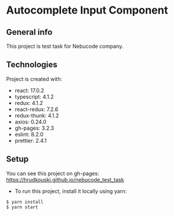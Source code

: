 # Autocomplete Input Component
## General info
This project is test task for Nebucode company.
## Technologies
Project is created with:
* react: 17.0.2
* typescript: 4.1.2
* redux: 4.1.2
* react-redux: 7.2.6
* redux-thunk: 4.1.2
* axios: 0.24.0
* gh-pages: 3.2.3
* eslint: 8.2.0
* prettier: 2.4.1
## Setup
You can see this project on gh-pages:
https://hrudkouski.github.io/nebucode_test_task
* To run this project, install it locally using yarn:

```
$ yarn install
$ yarn start
```
